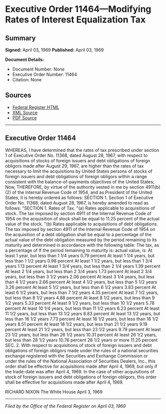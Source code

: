 # Executive Order 11464—Modifying Rates of Interest Equalization Tax

## Summary

**Signed:** April 03, 1969
**Published:** April 03, 1969

**Document Details:**
- Document Number: None
- Executive Order Number: 11464
- Citation: None

## Sources
- [Federal Register HTML](https://www.presidency.ucsb.edu/documents/executive-order-11464-modifying-rates-interest-equalization-tax)
- [XML Source](None)
- [PDF Source](None)

---

## Executive Order 11464

WHEREAS, I have determined that the rates of tax prescribed under section 1 of Executive Order No. 11368, dated August 28, 1967, with respect to acquisitions of stocks of foreign issuers and debt obligations of foreign obligors made after August 29, 1967, are higher than the rates of tax necessary to limit the acquisitions by United States persons of stocks of foreign issuers and debt obligations of foreign obligors within a range consistent with the balance-of-payments objectives of the United States;
Now, THEREFORE, by virtue of the authority vested in me by section 4911(b) (2) of the Internal Revenue Code of 1954, and as President of the United States, it is hereby ordered as follows:
SECTION 1. Section 1 of Executive Order No. 11368, dated August 28, 1967, is hereby amended to read as follows:
"SECTION 1. Rates of Tax.
"(a) Rates applicable to acquisitions of stock. The tax imposed by section 4911 of the Internal Revenue Code of 1954 on the acquisition of stock shall be equal to 11.25 percent of the actual value of the stock.
"(b) Rates applicable to acquisitions of debt obligations. The tax imposed by section 4911 of the Internal Revenue Code of 1954 on the acquisition of a debt obligation shall be equal to a percentage of the actual value of the debt obligation measured by the period remaining to its maturity and determined in accordance with the following table:
The tax, as a percentage of
If the period remaining to maturity is: actual value, is:
At least 1 year, but less than 1 1/4 years 0.79 percent
At least 1 1/4 years, but less than 1 1/2 years 0.98 percent
At least 1 1/2 years, but less than 1 3/4 years 1.13 percent
At least 1 3/4 years, but less than 2 1/4 years 1.39 percent
At least 2 1/4 years, but less than 2 3/4 years 1.73 percent
At least 2 3/4 years, but less than 3 1/2 years 2.06 percent
At least 3 1/4 years, but less than 4 1/2 years 2.66 percent
At least 4 1/2 years, but less than 5 1/2 years 3.26 percent
At least 5 1/2 years, but less than 6 1/2 years 3.83 percent
At least 6 1/2 years, but less than 7 1/2 years 4.35 percent
At least 7 1/2 years, but less than 8 1/2 years 4.88 percent
At least 8 1/2 years, but less than 9 1/2 years 5.33 percent
At least 9 1/2 years, but less than 10 1/2 years 5.78 percent
At least 10 1/4 years, but less than 11 1/2 years 6.23 percent
At least 11 1/2 years, but less than 13 1/2 years 6.83 percent
At least 13 1/2 years, but less than 16 1/2 years 7.73 percent
At least 16 1/2 years, but less than 18 1/2 years 8.51 percent
At least 18 1/2 years, but less than 21 1/2 years 9.19 percent
At least 21 1/2 years, but less than 23 1/2 years 9.79 percent
At least 23 1/2 years, but less than 26 1/2 years 10.31 percent
At least 26 1/2 years, but less than 28 1/2 years 10.76 percent
28 1/2 years or more 11.25 percent
SEC. 2. With respect to acquisitions of stock of foreign issuers and debt obligations of foreign obligors made under the rules of a national securities exchange registered with the Securities and Exchange Commission or under the rules of the National Association of Securities Dealers, Inc., this order shall be effective for acquisitions made after April 4, 1969, but only if the trade-date was after April 4, 1969. In the case of other acquisitions of stock of foreign issuers and debt obligations of foreign obligors, this order shall be effective for acquisitions made after April 4, 1969.

RICHARD NIXON
The White House
April 3, 1969

---

*Filed by the Office of the Federal Register on April 03, 1969*
